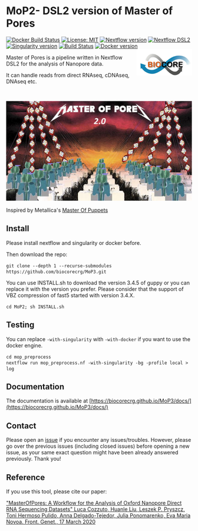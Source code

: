 # MoP2- DSL2 version of Master of Pores
[![Docker Build Status](https://img.shields.io/docker/automated/biocorecrg/nanopore.svg)](https://cloud.docker.com/u/biocorecrg/repository/docker/biocorecrg/nanopore/builds)
[![License: MIT](https://img.shields.io/badge/License-MIT-yellow.svg)](https://opensource.org/licenses/MIT)
[![Nextflow version](https://img.shields.io/badge/Nextflow-21.04.1-brightgreen)](https://www.nextflow.io/)
[![Nextflow DSL2](https://img.shields.io/badge/Nextflow-DSL2-brightgreen)](https://www.nextflow.io/)
[![Singularity version](https://img.shields.io/badge/Singularity-v3.2.1-green.svg)](https://www.sylabs.io/)
[![Build Status](https://app.travis-ci.com/biocorecrg/MOP2.svg?branch=main)](https://app.travis-ci.com/biocorecrg/MOP2)
[![Docker version](https://img.shields.io/badge/Docker-v20.10.8-blue)](https://www.docker.com/)
<img align="right" href="https://biocore.crg.eu/" src="https://raw.githubusercontent.com/CRG-CNAG/BioCoreMiscOpen/master/logo/biocore-logo_small.png" />



Master of Pores is a pipeline written in Nextflow DSL2 for the analysis of Nanopore data. 
<br/>

It can handle reads from direct RNAseq, cDNAseq, DNAseq etc.

<br/>


![MOP2](https://github.com/biocorecrg/MOP2/blob/main/img/master_red.jpg?raw=true)

Inspired by Metallica's [Master Of Puppets](https://www.youtube.com/watch?v=S7blkui3nQc)

## Install
Please install nextflow and singularity or docker before.

Then download the repo:

```
git clone --depth 1 --recurse-submodules https://github.com/biocorecrg/MoP3.git
```

You can use INSTALL.sh to download the version 3.4.5 of guppy or you can replace it with the version you prefer. Please consider that the support of VBZ compression of fast5 started with version 3.4.X. 

```
cd MoP2; sh INSTALL.sh
```

## Testing
You can replace ```-with-singularity``` with ```-with-docker``` if you want to use the docker engine.

```
cd mop_preprocess
nextflow run mop_preprocess.nf -with-singularity -bg -profile local > log
```

## Documentation
The documentation is available at [https://biocorecrg.github.io/MoP3/docs/](https://biocorecrg.github.io/MoP3/docs/)

## Contact
Please open an [issue](https://github.com/biocorecrg/MOP2/issues) if you encounter any issues/troubles. 
However, please go over the previous issues (including closed issues) before opening a new issue, as your same exact question might have been already answered previously. Thank you! 


## Reference
If you use this tool, please cite our paper:

["MasterOfPores: A Workflow for the Analysis of Oxford Nanopore Direct RNA Sequencing Datasets" Luca Cozzuto, Huanle Liu, Leszek P. Pryszcz, Toni Hermoso Pulido, Anna Delgado-Tejedor, Julia Ponomarenko, Eva Maria Novoa. Front. Genet., 17 March 2020](https://www.frontiersin.org/articles/10.3389/fgene.2020.00211/full)
